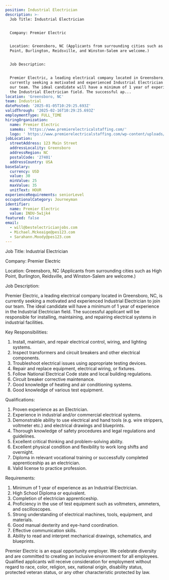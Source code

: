 ```yaml
---
position: Industrial Electrician
description: >-
  Job Title: Industrial Electrician


  Company: Premier Electric


  Location: Greensboro, NC (Applicants from surrounding cities such as High
  Point, Burlington, Reidsville, and Winston-Salem are welcome.)


  Job Description:


  Premier Electric, a leading electrical company located in Greensboro, NC, is
  currently seeking a motivated and experienced Industrial Electrician to join
  our team. The ideal candidate will have a minimum of 1 year of experience in
  the Industrial Electrician field. The successful ap...
location: 'Greensboro, NC'
team: Industrial
datePosted: '2025-01-05T10:29:25.693Z'
validThrough: '2025-02-16T10:29:25.693Z'
employmentType: FULL_TIME
hiringOrganization:
  name: Premier Electric
  sameAs: 'https://www.premierelectricalstaffing.com/'
  logo: ' https://www.premierelectricalstaffing.com/wp-content/uploads/2020/05/Premier-Electrical-Staffing-logo.png'
jobLocation:
  streetAddress: 123 Main Street
  addressLocality: Greensboro
  addressRegion: NC
  postalCode: '27401'
  addressCountry: USA
baseSalary:
  currency: USD
  value: 30
  minValue: 25
  maxValue: 35
  unitText: HOUR
experienceRequirements: seniorLevel
occupationalCategory: Journeyman
identifier:
  name: Premier Electric
  value: INDU-5w1jk4
featured: false
email:
  - will@bestelectricianjobs.com
  - Michael.Mckeaige@pes123.com
  - Sarahann.Moody@pes123.com
---
```




Job Title: Industrial Electrician

Company: Premier Electric

Location: Greensboro, NC (Applicants from surrounding cities such as High Point, Burlington, Reidsville, and Winston-Salem are welcome.)

Job Description:

Premier Electric, a leading electrical company located in Greensboro, NC, is currently seeking a motivated and experienced Industrial Electrician to join our team. The ideal candidate will have a minimum of 1 year of experience in the Industrial Electrician field. The successful applicant will be responsible for installing, maintaining, and repairing electrical systems in industrial facilities.

Key Responsibilities:

1. Install, maintain, and repair electrical control, wiring, and lighting systems.
2. Inspect transformers and circuit breakers and other electrical components.
3. Troubleshoot electrical issues using appropriate testing devices.
4. Repair and replace equipment, electrical wiring, or fixtures.
5. Follow National Electrical Code state and local building regulations.
6. Circuit breaker corrective maintenance.
7. Good knowledge of heating and air conditioning systems.
8. Good knowledge of various test equipment.

Qualifications:

1. Proven experience as an Electrician.
2. Experience in industrial and/or commercial electrical systems.
3. Demonstrable ability to use electrical and hand tools (e.g. wire strippers, voltmeter etc.) and electrical drawings and blueprints.
4. Thorough knowledge of safety procedures and legal regulations and guidelines.
5. Excellent critical thinking and problem-solving ability.
6. Excellent physical condition and flexibility to work long shifts and overnight.
7. Diploma in relevant vocational training or successfully completed apprenticeship as an electrician.
8. Valid license to practice profession.

Requirements:

1. Minimum of 1 year of experience as an Industrial Electrician.
2. High School Diploma or equivalent.
3. Completion of electrician apprenticeship.
4. Proficiency in the use of test equipment such as voltmeters, ammeters, and oscilloscopes.
5. Strong understanding of electrical machines, tools, equipment, and materials.
6. Good manual dexterity and eye-hand coordination.
7. Effective communication skills.
8. Ability to read and interpret mechanical drawings, schematics, and blueprints.

Premier Electric is an equal opportunity employer. We celebrate diversity and are committed to creating an inclusive environment for all employees. Qualified applicants will receive consideration for employment without regard to race, color, religion, sex, national origin, disability status, protected veteran status, or any other characteristic protected by law.
